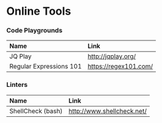 # Online Tools

### Code Playgrounds

| Name                          | Link                                                      |
|:------------------------------|:----------------------------------------------------------|
| JQ Play                       | http://jqplay.org/                                        |
| Regular Expressions 101       | https://regex101.com/                                     |


### Linters

| Name                          | Link                                                      |
|:------------------------------|:----------------------------------------------------------|
| ShellCheck (bash)             | http://www.shellcheck.net/                                |

